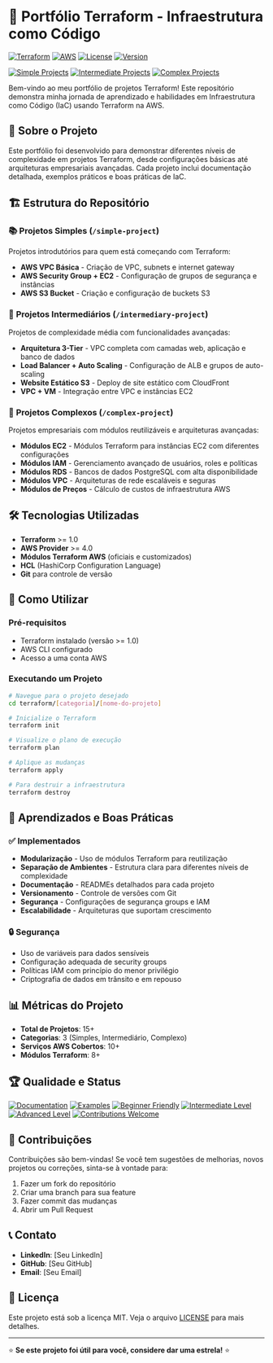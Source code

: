 # 🚀 Portfólio Terraform - Infraestrutura como Código

[![Terraform](https://img.shields.io/badge/Terraform-1.0+-7B42BC?style=for-the-badge&logo=terraform&logoColor=white)](https://www.terraform.io/)
[![AWS](https://img.shields.io/badge/AWS-FF9900?style=for-the-badge&logo=amazonaws&logoColor=white)](https://aws.amazon.com/)
[![License](https://img.shields.io/badge/License-MIT-green.svg?style=for-the-badge)](LICENSE)
[![Version](https://img.shields.io/badge/Version-1.0.0-blue.svg?style=for-the-badge)](https://github.com/[seu-usuario]/terraform-portfolio/releases)

[![Simple Projects](https://img.shields.io/badge/Simple%20Projects-3%20Projects-brightgreen?style=for-the-badge)](simple-project/)
[![Intermediate Projects](https://img.shields.io/badge/Intermediate%20Projects-4%20Projects-orange?style=for-the-badge)](intermediary-project/)
[![Complex Projects](https://img.shields.io/badge/Complex%20Projects-5%20Modules-red?style=for-the-badge)](complex-project/)

Bem-vindo ao meu portfólio de projetos Terraform! Este repositório demonstra minha jornada de aprendizado e habilidades em Infraestrutura como Código (IaC) usando Terraform na AWS.

## 🎯 Sobre o Projeto

Este portfólio foi desenvolvido para demonstrar diferentes níveis de complexidade em projetos Terraform, desde configurações básicas até arquiteturas empresariais avançadas. Cada projeto inclui documentação detalhada, exemplos práticos e boas práticas de IaC.

## 🏗️ Estrutura do Repositório

### 📚 **Projetos Simples** (`/simple-project`)
Projetos introdutórios para quem está começando com Terraform:
- **AWS VPC Básica** - Criação de VPC, subnets e internet gateway
- **AWS Security Group + EC2** - Configuração de grupos de segurança e instâncias
- **AWS S3 Bucket** - Criação e configuração de buckets S3

### 🔧 **Projetos Intermediários** (`/intermediary-project`)
Projetos de complexidade média com funcionalidades avançadas:
- **Arquitetura 3-Tier** - VPC completa com camadas web, aplicação e banco de dados
- **Load Balancer + Auto Scaling** - Configuração de ALB e grupos de auto-scaling
- **Website Estático S3** - Deploy de site estático com CloudFront
- **VPC + VM** - Integração entre VPC e instâncias EC2

### 🚀 **Projetos Complexos** (`/complex-project`)
Projetos empresariais com módulos reutilizáveis e arquiteturas avançadas:
- **Módulos EC2** - Módulos Terraform para instâncias EC2 com diferentes configurações
- **Módulos IAM** - Gerenciamento avançado de usuários, roles e políticas
- **Módulos RDS** - Bancos de dados PostgreSQL com alta disponibilidade
- **Módulos VPC** - Arquiteturas de rede escaláveis e seguras
- **Módulos de Preços** - Cálculo de custos de infraestrutura AWS

## 🛠️ Tecnologias Utilizadas

- **Terraform** >= 1.0
- **AWS Provider** >= 4.0
- **Módulos Terraform AWS** (oficiais e customizados)
- **HCL** (HashiCorp Configuration Language)
- **Git** para controle de versão

## 🚀 Como Utilizar

### Pré-requisitos
- Terraform instalado (versão >= 1.0)
- AWS CLI configurado
- Acesso a uma conta AWS

### Executando um Projeto
```bash
# Navegue para o projeto desejado
cd terraform/[categoria]/[nome-do-projeto]

# Inicialize o Terraform
terraform init

# Visualize o plano de execução
terraform plan

# Aplique as mudanças
terraform apply

# Para destruir a infraestrutura
terraform destroy
```

## 📖 Aprendizados e Boas Práticas

### ✅ Implementados
- **Modularização** - Uso de módulos Terraform para reutilização
- **Separação de Ambientes** - Estrutura clara para diferentes níveis de complexidade
- **Documentação** - READMEs detalhados para cada projeto
- **Versionamento** - Controle de versões com Git
- **Segurança** - Configurações de segurança groups e IAM
- **Escalabilidade** - Arquiteturas que suportam crescimento

### 🔒 Segurança
- Uso de variáveis para dados sensíveis
- Configuração adequada de security groups
- Políticas IAM com princípio do menor privilégio
- Criptografia de dados em trânsito e em repouso

## 📊 Métricas do Projeto

- **Total de Projetos**: 15+
- **Categorias**: 3 (Simples, Intermediário, Complexo)
- **Serviços AWS Cobertos**: 10+
- **Módulos Terraform**: 8+

## 🏆 Qualidade e Status

[![Documentation](https://img.shields.io/badge/Documentation-Complete-brightgreen?style=for-the-badge)](README.md)
[![Examples](https://img.shields.io/badge/Examples-15%2B-blue?style=for-the-badge)](simple-project/)
[![Beginner Friendly](https://img.shields.io/badge/Beginner%20Friendly-Yes-brightgreen?style=for-the-badge)](simple-project/)
[![Intermediate Level](https://img.shields.io/badge/Intermediate%20Level-Yes-orange?style=for-the-badge)](intermediary-project/)
[![Advanced Level](https://img.shields.io/badge/Advanced%20Level-Yes-red?style=for-the-badge)](complex-project/)
[![Contributions Welcome](https://img.shields.io/badge/Contributions-Welcome-brightgreen?style=for-the-badge)](CONTRIBUTING.md)

## 🤝 Contribuições

Contribuições são bem-vindas! Se você tem sugestões de melhorias, novos projetos ou correções, sinta-se à vontade para:

1. Fazer um fork do repositório
2. Criar uma branch para sua feature
3. Fazer commit das mudanças
4. Abrir um Pull Request

## 📞 Contato

- **LinkedIn**: [Seu LinkedIn]
- **GitHub**: [Seu GitHub]
- **Email**: [Seu Email]

## 📄 Licença

Este projeto está sob a licença MIT. Veja o arquivo [LICENSE](LICENSE) para mais detalhes.

---

⭐ **Se este projeto foi útil para você, considere dar uma estrela!** ⭐
